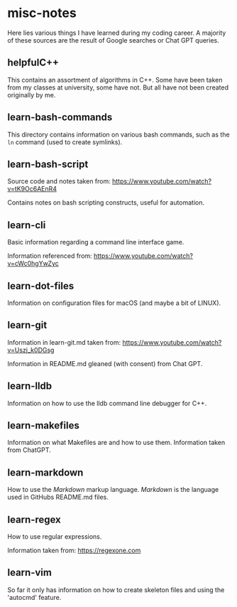 # misc-notes

Here lies various things I have learned during my coding career. A majority of
these sources are the result of Google searches or Chat GPT queries.

## helpfulC++

This contains an assortment of algorithms in C++. Some have been taken from my
classes at university, some have not. But all have not been created originally
by me.

## learn-bash-commands

This directory contains information on various bash commands, such as the `ln`
command (used to create symlinks).

## learn-bash-script

Source code and notes taken from: <https://www.youtube.com/watch?v=tK9Oc6AEnR4>

Contains notes on bash scripting constructs, useful for automation.

## learn-cli

Basic information regarding a command line interface game.  

Information referenced from: <https://www.youtube.com/watch?v=cWc0hgYwZyc>

## learn-dot-files

Information on configuration files for macOS (and maybe a bit of LINUX).

## learn-git

Information in learn-git.md taken from: <https://www.youtube.com/watch?v=Uszj_k0DGsg>

Information in README.md gleaned (with consent) from Chat GPT.

## learn-lldb

Information on how to use the lldb command line debugger for C++.

## learn-makefiles

Information on what Makefiles are and how to use them. Information taken from 
ChatGPT.

## learn-markdown

How to use the *Markdown* markup language. *Markdown* is the language used in
GitHubs README.md files.

## learn-regex

How to use regular expressions.  

Information taken from: <https://regexone.com>

## learn-vim

So far it only has information on how to create skeleton files and using the
'autocmd' feature.
